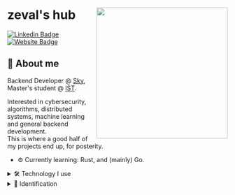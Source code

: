 # zeval's hub <img align="right" src="https://user-images.githubusercontent.com/57680069/154738936-5876c9d5-25c4-4ba9-8f72-d934c5f28fbc.gif" width="300" height="300"/>
[![Linkedin Badge](https://img.shields.io/badge/-zeval-blue?style=flat-square&logo=Linkedin&logoColor=white&link=https://www.linkedin.com/in/zeval/)](https://www.linkedin.com/in/zeval/)
[![Website Badge](https://img.shields.io/badge/-zeval.pt-9966CB?style=flat-square&logo=Google-Chrome&logoColor=white&link=https://jessicalim.me)](https://zeval.pt)

## 📙 About me


Backend Developer @ [Sky](https://www.sky.com/), Master's student @ [IST](https://tecnico.ulisboa.pt/en/). 

Interested in cybersecurity, algorithms, distributed systems, machine learning and general backend development. 
<br>
This is where a good half of my projects end up, for posterity.
* ⚙️ Currently learning: Rust, and (mainly) Go.

<details>
<summary>🛠 Technology I use</summary>

## 🛠 Technology I use
|Backend|Frontend|
|--|--|
|![Python](https://img.shields.io/static/v1?style=flat-square&message=Python&color=3776AB&logo=Python&logoColor=FFFFFF&label=) ![Java](https://img.shields.io/static/v1?style=flat-square&message=Java&color=007396&logo=Java&logoColor=FFFFFF&label=) ![Node.js](https://img.shields.io/static/v1?style=flat-square&message=Node.js&color=339933&logo=Node.js&logoColor=FFFFFF&label=) ![PHP](https://img.shields.io/static/v1?style=flat-square&message=PHP&color=777BB4&logo=PHP&logoColor=FFFFFF&label=) ![MySQL](https://img.shields.io/static/v1?style=flat-square&message=MySQL&color=4479A1&logo=MySQL&logoColor=FFFFFF&label=) ![Express](https://img.shields.io/static/v1?style=flat-square&message=Express&color=000000&logo=Express&logoColor=FFFFFF&label=) ![Flask](https://img.shields.io/static/v1?style=flat-square&message=Flask&color=000000&logo=Flask&logoColor=FFFFFF&label=) |![HTML5](https://img.shields.io/static/v1?style=flat-square&message=HTML5&color=E34F26&logo=HTML5&logoColor=FFFFFF&label=) ![Bootstrap](https://img.shields.io/static/v1?style=flat-square&message=Bootstrap&color=7952B3&logo=Bootstrap&logoColor=FFFFFF&label=) ![JavaScript](https://img.shields.io/static/v1?style=flat-square&message=JavaScript&color=222222&logo=JavaScript&logoColor=F7DF1E&label=) ![Vue.js](https://img.shields.io/static/v1?style=flat-square&message=Vue.js&color=222222&logo=Vue.js&logoColor=4FC08D&label=)
</details>

<details>
  <summary>🔐 Identification</summary>
  
  ### 🔐 ID me with this! (Public RSA Fingerprint)
  ```
  2048 SHA256:A+Hzwmfp82HVFcTAwKIa1dDOMEfbVAHZx4u7LKa/bV0 fc55373@alunos.fc.ul.pt (RSA)
  ```
</details>

